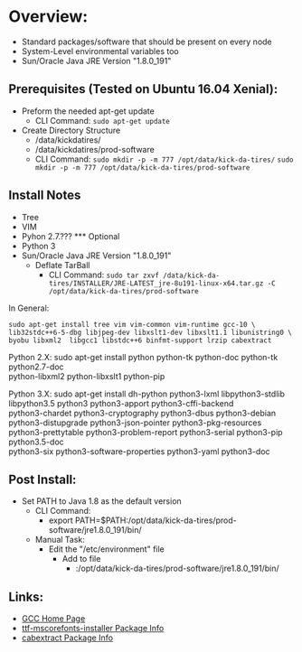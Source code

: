 # Overview:
- Standard packages/software that should be present on every node
- System-Level environmental variables too
- Sun/Oracle Java JRE Version "1.8.0_191"

## Prerequisites (Tested on Ubuntu 16.04 Xenial):
- Preform the needed apt-get update
  * CLI Command:
    `sudo apt-get update`
- Create Directory Structure
  * /data/kickdatires/
  * /data/kickdatires/prod-software
  * CLI Command:
    `sudo mkdir -p -m 777 /opt/data/kick-da-tires/`
    `sudo mkdir -p -m 777 /opt/data/kick-da-tires/prod-software`

## Install Notes
- Tree
- VIM
- Pyhon 2.7.???
  *** Optional
- Python 3
- Sun/Oracle Java JRE Version "1.8.0_191"
  * Deflate TarBall
    * CLI Command:
      `sudo tar zxvf /data/kick-da-tires/INSTALLER/JRE-LATEST_jre-8u191-linux-x64.tar.gz -C /opt/data/kick-da-tires/prod-software`


In General:
```
sudo apt-get install tree vim vim-common vim-runtime gcc-10 \
lib32stdc++6-5-dbg libjpeg-dev libxslt1-dev libxslt1.1 libunistring0 \
byobu libxml2  libgcc1 libstdc++6 binfmt-support lrzip cabextract
```

Python 2.X:
sudo apt-get install python python-tk python-doc python-tk python2.7-doc \
python-libxml2 python-libxslt1 python-pip

Python 3.X:
sudo apt-get install dh-python python3-lxml libpython3-stdlib \
libpython3.5 python3 python3-apport python3-cffi-backend \
python3-chardet python3-cryptography python3-dbus python3-debian \
python3-distupgrade python3-json-pointer python3-pkg-resources \
python3-prettytable python3-problem-report python3-serial python3-pip python3.5-doc\
python3-six python3-software-properties python3-yaml python3-doc

## Post Install:
- Set PATH to Java 1.8 as the default version
  * CLI Command:
    * export PATH=$PATH:/opt/data/kick-da-tires/prod-software/jre1.8.0_191/bin/
  * Manual Task:
    * Edit the "/etc/environment" file
      * Add to file
        * :/opt/data/kick-da-tires/prod-software/jre1.8.0_191/bin/

## Links:
- [GCC Home Page](https://gcc.gnu.org/ "GCC Home Page")
- [ttf-mscorefonts-installer Package Info](https://packages.ubuntu.com/xenial/ttf-mscorefonts-installer "Ubuntu 16.04 Xenial Package Info for ttf-mscorefonts-installer")
- [cabextract Package Info](https://packages.ubuntu.com/xenial/cabextract "Ubuntu 16.04 Xenial Package Info for cabextract")
